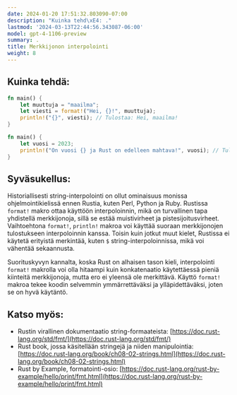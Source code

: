 ```yaml
---
date: 2024-01-20 17:51:32.803090-07:00
description: "Kuinka tehd\xE4: ."
lastmod: '2024-03-13T22:44:56.343087-06:00'
model: gpt-4-1106-preview
summary: .
title: Merkkijonon interpolointi
weight: 8
---
```


## Kuinka tehdä:
```Rust
fn main() {
    let muuttuja = "maailma";
    let viesti = format!("Hei, {}!", muuttuja);
    println!("{}", viesti); // Tulostaa: Hei, maailma!
}
```

```Rust
fn main() {
    let vuosi = 2023;
    println!("On vuosi {} ja Rust on edelleen mahtava!", vuosi); // Tulostaa: On vuosi 2023 ja Rust on edelleen mahtava!
}
```

## Syväsukellus:
Historiallisesti string-interpolointi on ollut ominaisuus monissa ohjelmointikielissä ennen Rustia, kuten Perl, Python ja Ruby. Rustissa `format!` makro ottaa käyttöön interpoloinnin, mikä on turvallinen tapa yhdistellä merkkijonoja, sillä se estää muistivirheet ja pistesijoitusvirheet. Vaihtoehtona `format!`, `println!` makroa voi käyttää suoraan merkkijonojen tulostukseen interpoloinnin kanssa. Toisin kuin jotkut muut kielet, Rustissa ei käytetä erityistä merkintää, kuten `$` string-interpoloinnissa, mikä voi vähentää sekaannusta.

Suorituskyvyn kannalta, koska Rust on alhaisen tason kieli, interpolointi `format!` makrolla voi olla hitaampi kuin konkatenaatio käytettäessä pieniä kiinteitä merkkijonoja, mutta ero ei yleensä ole merkittävä. Käyttö `format!` makroa tekee koodin selvemmin ymmärrettäväksi ja ylläpidettäväksi, joten se on hyvä käytäntö.

## Katso myös:
- Rustin virallinen dokumentaatio string-formaateista: [https://doc.rust-lang.org/std/fmt/](https://doc.rust-lang.org/std/fmt/)
- Rust book, jossa käsitellään stringejä ja niiden manipulointia: [https://doc.rust-lang.org/book/ch08-02-strings.html](https://doc.rust-lang.org/book/ch08-02-strings.html)
- Rust by Example, formatointi-osio: [https://doc.rust-lang.org/rust-by-example/hello/print/fmt.html](https://doc.rust-lang.org/rust-by-example/hello/print/fmt.html)
